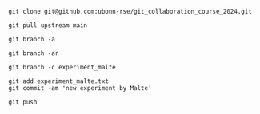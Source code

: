 ```
git clone git@github.com:ubonn-rse/git_collaboration_course_2024.git
```

```
git pull upstream main
```

```
git branch -a
```

```
git branch -ar
```

```
git branch -c experiment_malte
```

```
git add experiment_malte.txt
git commit -am 'new experiment by Malte'
```

```
git push
```